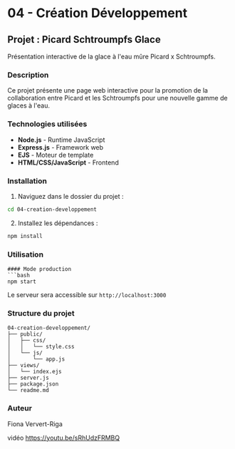 # 04 - Création Développement

## Projet : Picard Schtroumpfs Glace

Présentation interactive de la glace à l'eau mûre Picard x Schtroumpfs.

### Description

Ce projet présente une page web interactive pour la promotion de la collaboration entre Picard et les Schtroumpfs pour une nouvelle gamme de glaces à l'eau.

### Technologies utilisées

- **Node.js** - Runtime JavaScript
- **Express.js** - Framework web
- **EJS** - Moteur de template
- **HTML/CSS/JavaScript** - Frontend

### Installation

1. Naviguez dans le dossier du projet :
```bash
cd 04-creation-developpement
```

2. Installez les dépendances :
```bash
npm install
```
### Utilisation
```
#### Mode production
```bash
npm start
```

Le serveur sera accessible sur `http://localhost:3000`

### Structure du projet

```
04-creation-developpement/
├── public/
│   ├── css/
│   │   └── style.css
│   └── js/
│       └── app.js
├── views/
│   └── index.ejs
├── server.js
├── package.json
└── readme.md
```

### Auteur

Fiona Ververt-Riga 

vidéo 
https://youtu.be/sRhUdzFRMBQ
